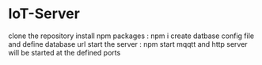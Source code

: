# IoT-Server
clone the repository
install npm packages : npm i
create datbase config file and define database url
start the server : npm start
mqqtt and http server will be started at the defined ports
